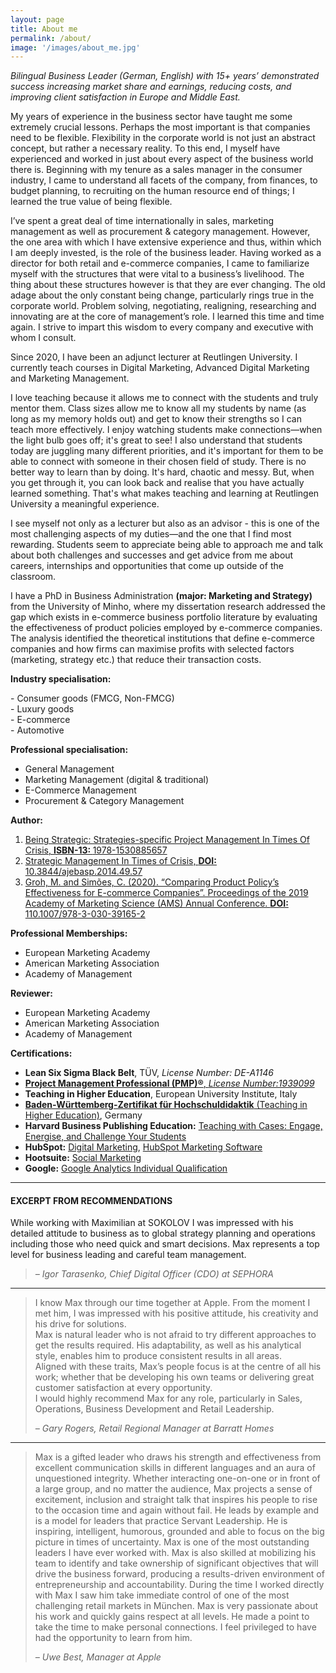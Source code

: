 ```yaml
---
layout: page
title: About me
permalink: /about/
image: '/images/about_me.jpg'
---
```



<p><em>Bilingual Business Leader (German, English) with 15+ years’ demonstrated success increasing market share and earnings, reducing costs, and improving client satisfaction in Europe and Middle East.</em></p>

<p>My years of experience in the business sector have taught me some extremely crucial lessons. Perhaps the most important is that companies need to be flexible. Flexibility in the corporate world is not just an abstract concept, but rather a necessary reality. To this end, I myself have experienced and worked in just about every aspect of the business world there is. Beginning with my tenure as a sales manager in the consumer industry, I came to understand all facets of the company, from finances, to budget planning, to recruiting on the human resource end of things; I learned the true value of being flexible.</p>

<p>I’ve spent a great deal of time internationally in sales, marketing management as well as procurement & category management. However, the one area with which I have extensive experience and thus, within which I am deeply invested, is the role of the business leader. Having worked as a director for both retail and e-commerce companies, I came to familiarize myself with the structures that were vital to a business’s livelihood. The thing about these structures however is that they are ever changing. The old adage about the only constant being change, particularly rings true in the corporate world. Problem solving, negotiating, realigning, researching and innovating are at the core of management’s role. I learned this time and time again. I strive to impart this wisdom to every company and executive with whom I consult.</p>

<p>Since 2020, I have been an adjunct lecturer at Reutlingen University. I currently teach courses in Digital Marketing, Advanced Digital Marketing and Marketing Management.</p>

<p>
I love teaching because it allows me to connect with the students and truly mentor them. Class sizes allow me to know all my students by name (as long as my memory holds out) and get to know their strengths so I can teach more effectively. I enjoy watching students make connections—when the light bulb goes off; it's great to see! I also understand that students today are juggling many different priorities, and it's important for them to be able to connect with someone in their chosen field of study. There is no better way to learn than by doing. It's hard, chaotic and messy. But, when you get through it, you can look back and realise that you have actually learned something. That's what makes teaching and learning at Reutlingen University a meaningful experience.</p>

<p>
I see myself not only as a lecturer but also as an advisor - this is one of the most challenging aspects of my duties—and the one that I find most rewarding. Students seem to appreciate being able to approach me and talk about both challenges and successes and get advice from me about careers, internships and opportunities that come up outside of the classroom.</p>

<p>
I have a PhD in Business Administration <strong>(major: Marketing and Strategy)</strong> from the University of Minho, where my dissertation research addressed the gap which exists in e-commerce business portfolio literature by evaluating the effectiveness of product policies employed by e-commerce companies. The analysis identified the theoretical institutions that define e-commerce companies and how firms can maximise profits with selected factors (marketing, strategy etc.) that reduce their transaction costs.</p>



<p><strong>Industry specialisation:</strong></p>
<p>
- Consumer goods (FMCG, Non-FMCG)<br/>
- Luxury goods<br/>
- E-commerce<br/>
- Automotive
</p>

<p><strong>Professional specialisation:</strong></p>
<p>

- General Management<br />
- Marketing Management (digital & traditional) <br />
- E-Commerce Management <br />
- Procurement & Category Management<br />
</p>

<p><strong>Author:</strong></p>
<ol>
<li><a href="{{ site.baseurl }}/book/">Being Strategic: Strategies-specific Project Management In Times Of Crisis, <strong>ISBN-13: </strong>1978-1530885657 </a></li>
<li><a href="http://thescipub.com/pdf/10.3844/ajebasp.2014.49.57">Strategic Management In Times of Crisis, <strong>DOI: </strong>10.3844/ajebasp.2014.49.57</a></li>
<li><a href="https://www.springer.com/gp/book/9783030391645">Groh, M. and Simões, C. (2020). “Comparing Product Policy’s Effectiveness for E-commerce Companies”. Proceedings of the 2019 Academy of Marketing Science (AMS) Annual Conference.  <strong>DOI: </strong>110.1007/978-3-030-39165-2</a></li>
</ol>

<p><strong>Professional Memberships:</strong></p>
<ul>
<li>European Marketing Academy</li>
<li>American Marketing Association</li>
<li>Academy of Management</li>
</ul>

<p><strong>Reviewer:</strong></p>
<ul>
<li>European Marketing Academy</li>
<li>American Marketing Association</li>
<li>Academy of Management</li>
</ul>

<p><strong>Certifications:</strong></p>
<ul>
<li><strong>Lean Six Sigma Black Belt</strong>,  TÜV, <em>License Number: DE-A1146</em></li>
<li><a href="https://www.youracclaim.com/badges/44ac1d88-3b09-40e8-b2ea-47eb46d712c3" target="_blank" rel="nofollow"><strong>Project Management Professional (PMP)®</strong>, <em>License Number:1939099</em></a></li>
<li><strong>Teaching in Higher Education</strong>, European University Institute, Italy</li>
<li><a href="{{ site.baseurl }}/assets/files/BW_Zertifikat_Groh.pdf" target="_blank" rel="nofollow"><strong>Baden-Württemberg-Zertifikat für Hochschuldidaktik</strong> (Teaching in Higher Education)</a>, Germany</li>
<li><strong>Harvard Business Publishing Education:</strong> <a href="{{ site.baseurl }}/assets/files/Groh_HE_Seminar_August 2022.pdf" target="_blank" rel="nofollow">Teaching with Cases: Engage, Energise, and Challenge Your Students</a></li>
<li><strong>HubSpot:</strong> <a href="https://app-eu1.hubspot.com/academy/achievements/3dcy5wry/en/1/maximilian-groh/digital-marketing" target="_blank" rel="nofollow">Digital Marketing</a>, <a href="https://app-eu1.hubspot.com/academy/achievements/zq5sk0gj/en/1/maximilian-groh/hubspot-marketing-software" target="_blank" rel="nofollow">HubSpot Marketing Software</a></li>
<li><strong>Hootsuite:</strong> <a href="https://www.credential.net/7ec3b01a-2ca2-4d9e-81ae-fcf5b677f71a" target="_blank" rel="nofollow">Social Marketing</a></li>
<li><strong>Google:</strong> <a href="https://skillshop.exceedlms.com/student/award/Vqkw3qKNjD8ZpgDvEbhqW2bw" target="_blank" rel="nofollow">Google Analytics Individual Qualification</a></li>
</ul>



<hr>

<h4 class="title">EXCERPT FROM RECOMMENDATIONS</h4>

> 
While working with Maximilian at SOKOLOV I was impressed with his detailed attitude to business as to global strategy planning and operations including those who need quick and smart decisions. Max represents a top level for business leading and careful team management.
>
><cite>– Igor Tarasenko, Chief Digital Officer (CDO) at SEPHORA</cite>

***

>I know Max through our time together at Apple. From the moment I met him, I was impressed with his positive attitude, his creativity and his drive for solutions.<br />Max is natural leader who is not afraid to try different approaches to get the results required. His adaptability, as well as his analytical style, enables him to produce consistent results in all areas.<br />Aligned with these traits, Max’s people focus is at the centre of all his work; whether that be developing his own teams or delivering great customer satisfaction at every opportunity.<br />I would highly recommend Max for any role, particularly in Sales, Operations, Business Development and Retail Leadership.
>
><cite>– Gary Rogers, Retail Regional Manager at Barratt Homes</cite>

***

>Max is a gifted leader who draws his strength and effectiveness from excellent communication skills in different languages and an aura of unquestioned integrity. Whether interacting one-on-one or in front of a large group, and no matter the audience, Max projects a sense of excitement, inclusion and straight talk that inspires his people to rise to the occasion time and again without fail. He leads by example and is a model for leaders that practice Servant Leadership. He is inspiring, intelligent, humorous, grounded and able to focus on the big picture in times of uncertainty. Max is one of the most outstanding leaders I have ever worked with. Max is also skilled at mobilizing his team to identify and take ownership of significant objectives that will drive the business forward, producing a results-driven environment of entrepreneurship and accountability. During the time I worked directly with Max I saw him take immediate control of one of the most challenging retail markets in München. Max is very passionate about his work and quickly gains respect at all levels. He made a point to take the time to make personal connections. I feel privileged to have had the opportunity to learn from him.
>
><cite>– Uwe Best, Manager at Apple</cite>


